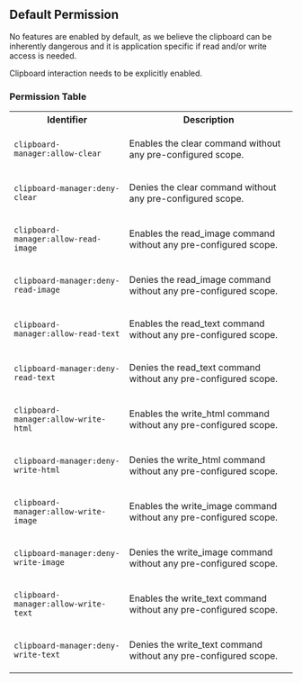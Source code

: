 ## Default Permission

No features are enabled by default, as we believe
the clipboard can be inherently dangerous and it is 
application specific if read and/or write access is needed.

Clipboard interaction needs to be explicitly enabled.



### Permission Table 

<table>
<tr>
<th>Identifier</th>
<th>Description</th>
</tr>


<tr>
<td>

`clipboard-manager:allow-clear`

</td>
<td>

Enables the clear command without any pre-configured scope.

</td>
</tr>

<tr>
<td>

`clipboard-manager:deny-clear`

</td>
<td>

Denies the clear command without any pre-configured scope.

</td>
</tr>

<tr>
<td>

`clipboard-manager:allow-read-image`

</td>
<td>

Enables the read_image command without any pre-configured scope.

</td>
</tr>

<tr>
<td>

`clipboard-manager:deny-read-image`

</td>
<td>

Denies the read_image command without any pre-configured scope.

</td>
</tr>

<tr>
<td>

`clipboard-manager:allow-read-text`

</td>
<td>

Enables the read_text command without any pre-configured scope.

</td>
</tr>

<tr>
<td>

`clipboard-manager:deny-read-text`

</td>
<td>

Denies the read_text command without any pre-configured scope.

</td>
</tr>

<tr>
<td>

`clipboard-manager:allow-write-html`

</td>
<td>

Enables the write_html command without any pre-configured scope.

</td>
</tr>

<tr>
<td>

`clipboard-manager:deny-write-html`

</td>
<td>

Denies the write_html command without any pre-configured scope.

</td>
</tr>

<tr>
<td>

`clipboard-manager:allow-write-image`

</td>
<td>

Enables the write_image command without any pre-configured scope.

</td>
</tr>

<tr>
<td>

`clipboard-manager:deny-write-image`

</td>
<td>

Denies the write_image command without any pre-configured scope.

</td>
</tr>

<tr>
<td>

`clipboard-manager:allow-write-text`

</td>
<td>

Enables the write_text command without any pre-configured scope.

</td>
</tr>

<tr>
<td>

`clipboard-manager:deny-write-text`

</td>
<td>

Denies the write_text command without any pre-configured scope.

</td>
</tr>
</table>
